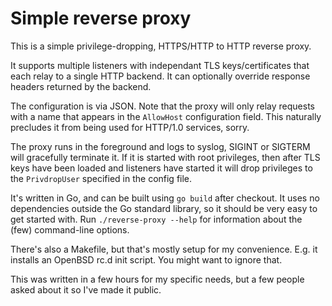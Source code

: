 # Simple reverse proxy

This is a simple privilege-dropping, HTTPS/HTTP to HTTP reverse proxy.

It supports multiple listeners with independant TLS keys/certificates
that each relay to a single HTTP backend. It can optionally override
response headers returned by the backend.

The configuration is via JSON. Note that the proxy will only relay
requests with a name that appears in the `AllowHost` configuration
field. This naturally precludes it from being used for HTTP/1.0
services, sorry.

The proxy runs in the foreground and logs to syslog, SIGINT or SIGTERM
will gracefully terminate it. If it is started with root privileges,
then after TLS keys have been loaded and listeners have started it will
drop privileges to the `PrivdropUser` specified in the config file.

It's written in Go, and can be built using `go build` after checkout.
It uses no dependencies outside the Go standard library, so it should
be very easy to get started with. Run `./reverse-proxy --help` for
information about the (few) command-line options.

There's also a Makefile, but that's mostly setup for my convenience.
E.g. it installs an OpenBSD rc.d init script. You might want to ignore
that.

This was written in a few hours for my specific needs, but a few people
asked about it so I've made it public.

